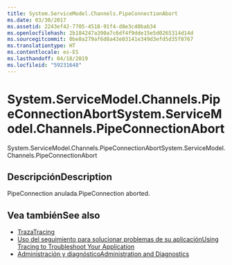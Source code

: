 ```yaml
---
title: System.ServiceModel.Channels.PipeConnectionAbort
ms.date: 03/30/2017
ms.assetid: 2243ef42-7705-4518-91f4-d8e3c40bab34
ms.openlocfilehash: 2b184247a390a7c6df4f9dde15e5d0265314d14d
ms.sourcegitcommit: 0be8a279af6d8a43e03141e349d3efd5d35f8767
ms.translationtype: HT
ms.contentlocale: es-ES
ms.lasthandoff: 04/18/2019
ms.locfileid: "59231648"
---
```

# <a name="systemservicemodelchannelspipeconnectionabort"></a><span data-ttu-id="d196c-102">System.ServiceModel.Channels.PipeConnectionAbort</span><span class="sxs-lookup"><span data-stu-id="d196c-102">System.ServiceModel.Channels.PipeConnectionAbort</span></span>
<span data-ttu-id="d196c-103">System.ServiceModel.Channels.PipeConnectionAbort</span><span class="sxs-lookup"><span data-stu-id="d196c-103">System.ServiceModel.Channels.PipeConnectionAbort</span></span>  
  
## <a name="description"></a><span data-ttu-id="d196c-104">Descripción</span><span class="sxs-lookup"><span data-stu-id="d196c-104">Description</span></span>  
 <span data-ttu-id="d196c-105">PipeConnection anulada.</span><span class="sxs-lookup"><span data-stu-id="d196c-105">PipeConnection aborted.</span></span>  
  
## <a name="see-also"></a><span data-ttu-id="d196c-106">Vea también</span><span class="sxs-lookup"><span data-stu-id="d196c-106">See also</span></span>

- [<span data-ttu-id="d196c-107">Traza</span><span class="sxs-lookup"><span data-stu-id="d196c-107">Tracing</span></span>](../../../../../docs/framework/wcf/diagnostics/tracing/index.md)
- [<span data-ttu-id="d196c-108">Uso del seguimiento para solucionar problemas de su aplicación</span><span class="sxs-lookup"><span data-stu-id="d196c-108">Using Tracing to Troubleshoot Your Application</span></span>](../../../../../docs/framework/wcf/diagnostics/tracing/using-tracing-to-troubleshoot-your-application.md)
- [<span data-ttu-id="d196c-109">Administración y diagnóstico</span><span class="sxs-lookup"><span data-stu-id="d196c-109">Administration and Diagnostics</span></span>](../../../../../docs/framework/wcf/diagnostics/index.md)
